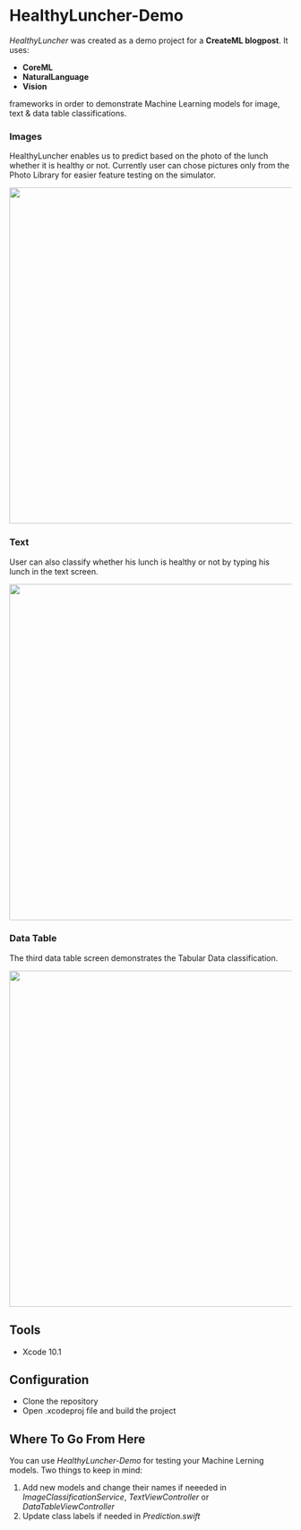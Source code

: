 # HealthyLuncher-Demo

*HealthyLuncher* was created as a demo project for a **CreateML blogpost**. 
It uses:
- **CoreML**
- **NaturalLanguage**
- **Vision**

frameworks in order to demonstrate Machine Learning models for image, text & data table classifications. 

### Images
HealthyLuncher enables us to predict based on the photo of the lunch whether it is healthy or not. Currently user can chose pictures only from the Photo Library for easier feature testing on the simulator.
<p align="center">
<img height="600" src="https://user-images.githubusercontent.com/18245585/47995944-3ecd8380-e0f7-11e8-9b16-93c2c8de0c63.gif"> 
</p>

### Text
User can also classify whether his lunch is healthy or not by typing his lunch in the text screen.
<p align="center">
<img height="600" src="https://user-images.githubusercontent.com/18245585/47995945-3ecd8380-e0f7-11e8-91b3-8e669b92bf40.gif">
</p>

### Data Table
The third data table screen demonstrates the Tabular Data classification.
<p align="center">
<img height="600" src="https://user-images.githubusercontent.com/18245585/47995946-3f661a00-e0f7-11e8-8fc5-bb6fc6bd1045.gif">
</p>

## Tools
- Xcode 10.1

## Configuration
- Clone the repository
- Open .xcodeproj file and build the project

## Where To Go From Here
You can use *HealthyLuncher-Demo* for testing your Machine Lerning models.
Two things to keep in mind:
1) Add new models and change their names if neeeded in *ImageClassificationService*, *TextViewController* or *DataTableViewController*
2) Update class labels if needed in *Prediction.swift*
